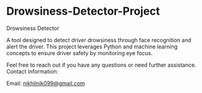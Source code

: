 # Drowsiness-Detector-Project
Drowsiness Detector

A tool designed to detect driver drowsiness through face recognition and alert the driver. This project leverages Python and machine learning concepts to ensure driver safety by monitoring eye focus.



Feel free to reach out if you have any questions or need further assistance.
Contact Information:

Email: nikhilnik099@gmail.com
